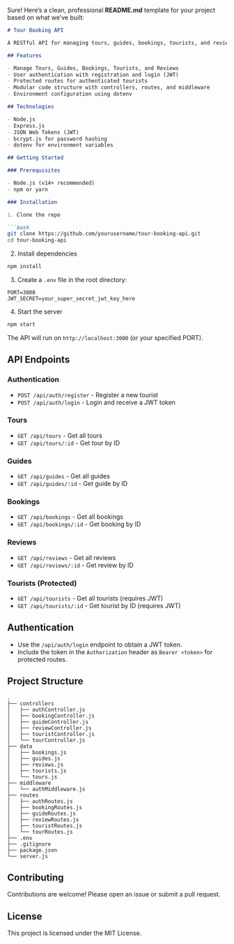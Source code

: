 Sure! Here’s a clean, professional **README.md** template for your project based on what we’ve built:

````markdown
# Tour Booking API

A RESTful API for managing tours, guides, bookings, tourists, and reviews with JWT authentication, built using Express.js.

## Features

- Manage Tours, Guides, Bookings, Tourists, and Reviews
- User authentication with registration and login (JWT)
- Protected routes for authenticated tourists
- Modular code structure with controllers, routes, and middleware
- Environment configuration using dotenv

## Technologies

- Node.js
- Express.js
- JSON Web Tokens (JWT)
- bcrypt.js for password hashing
- dotenv for environment variables

## Getting Started

### Prerequisites

- Node.js (v14+ recommended)
- npm or yarn

### Installation

1. Clone the repo

```bash
git clone https://github.com/yourusername/tour-booking-api.git
cd tour-booking-api
````

2. Install dependencies

```bash
npm install
```

3. Create a `.env` file in the root directory:

```env
PORT=3000
JWT_SECRET=your_super_secret_jwt_key_here
```

4. Start the server

```bash
npm start
```

The API will run on `http://localhost:3000` (or your specified PORT).

## API Endpoints

### Authentication

* `POST /api/auth/register` - Register a new tourist
* `POST /api/auth/login` - Login and receive a JWT token

### Tours

* `GET /api/tours` - Get all tours
* `GET /api/tours/:id` - Get tour by ID

### Guides

* `GET /api/guides` - Get all guides
* `GET /api/guides/:id` - Get guide by ID

### Bookings

* `GET /api/bookings` - Get all bookings
* `GET /api/bookings/:id` - Get booking by ID

### Reviews

* `GET /api/reviews` - Get all reviews
* `GET /api/reviews/:id` - Get review by ID

### Tourists (Protected)

* `GET /api/tourists` - Get all tourists (requires JWT)
* `GET /api/tourists/:id` - Get tourist by ID (requires JWT)

## Authentication

* Use the `/api/auth/login` endpoint to obtain a JWT token.
* Include the token in the `Authorization` header as `Bearer <token>` for protected routes.

## Project Structure

```
.
├── controllers
│   ├── authController.js
│   ├── bookingController.js
│   ├── guideController.js
│   ├── reviewController.js
│   ├── touristController.js
│   └── tourController.js
├── data
│   ├── bookings.js
│   ├── guides.js
│   ├── reviews.js
│   ├── tourists.js
│   └── tours.js
├── middleware
│   └── authMiddleware.js
├── routes
│   ├── authRoutes.js
│   ├── bookingRoutes.js
│   ├── guideRoutes.js
│   ├── reviewRoutes.js
│   ├── touristRoutes.js
│   └── tourRoutes.js
├── .env
├── .gitignore
├── package.json
└── server.js
```

## Contributing

Contributions are welcome! Please open an issue or submit a pull request.

## License

This project is licensed under the MIT License.
